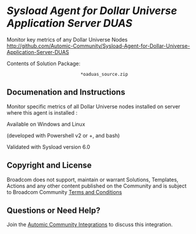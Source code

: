 *Sysload Agent for Dollar Universe Application Server DUAS*
=============


Monitor key metrics of any Dollar Universe Nodes
http://github.com/Automic-Community/Sysload-Agent-for-Dollar-Universe-Application-Server-DUAS

<!-- List of attached files -->
Contents of Solution Package:

						
								*oaduas_source.zip
								
						


Documenation and Instructions
---

<p>Monitor specific metrics of all Dollar Universe nodes installed on server where this agent is installed :</p>
<p>Available on Windows and Linux</p>
<p>(developed with Powershell v2 or +, and bash)</p>
<p>Validated with Sysload version 6.0</p>

Copyright and License
---

Broadcom does not support, maintain or warrant Solutions, Templates, Actions and any other content published on the Community and is subject to Broadcom Community [Terms and Conditions](https://community.broadcom.com/termsandconditions)


Questions or Need Help? 
---
Join the [Automic Community Integrations](https://community.broadcom.com/communities/community-home?CommunityKey=83e49dd4-b93e-464a-a343-2bb1e51c13ec) to discuss this integration.
